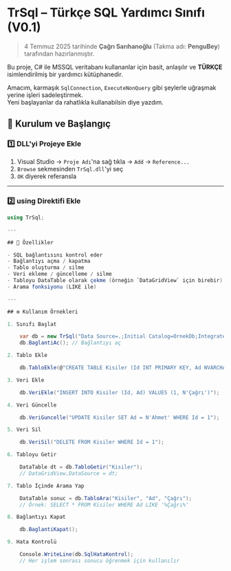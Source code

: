 # TrSql – Türkçe SQL Yardımcı Sınıfı (V0.1)

> 4 Temmuz 2025 tarihinde **Çağrı Sarıhanoğlu** (Takma adı: **PenguBey**) tarafından hazırlanmıştır.

Bu proje, C# ile MSSQL veritabanı kullananlar için basit, anlaşılır ve **TÜRKÇE** isimlendirilmiş bir yardımcı kütüphanedir.

Amacım, karmaşık `SqlConnection`, `ExecuteNonQuery` gibi şeylerle uğraşmak yerine işleri sadeleştirmek.  
Yeni başlayanlar da rahatlıkla kullanabilsin diye yazdım.

## 🚀 Kurulum ve Başlangıç

### 1️⃣ DLL'yi Projeye Ekle

1. Visual Studio → `Proje Adı`'na sağ tıkla → `Add` → `Reference...`  
2. `Browse` sekmesinden `TrSql.dll`'yi seç  
3. `OK` diyerek referansla

---

### 2️⃣ using Direktifi Ekle

```csharp
using TrSql;

---

## 🔧 Özellikler

- SQL bağlantısını kontrol eder
- Bağlantıyı açma / kapatma
- Tablo oluşturma / silme
- Veri ekleme / güncelleme / silme
- Tabloyu DataTable olarak çekme (örneğin `DataGridView` için birebir)
- Arama fonksiyonu (LIKE ile)

---

## ⚙️ Kullanım Örnekleri

1. Sınıfı Başlat

    var db = new TrSql("Data Source=.;Initial Catalog=OrnekDb;Integrated Security=True;");
    db.BaglantiAc(); // Bağlantıyı aç

2. Tablo Ekle

    db.TabloEkle(@"CREATE TABLE Kisiler (Id INT PRIMARY KEY, Ad NVARCHAR(50))");

3. Veri Ekle

    db.VeriEkle("INSERT INTO Kisiler (Id, Ad) VALUES (1, N'Çağrı')");

4. Veri Güncelle

    db.VeriGuncelle("UPDATE Kisiler SET Ad = N'Ahmet' WHERE Id = 1");

5. Veri Sil

    db.VeriSil("DELETE FROM Kisiler WHERE Id = 1");

6. Tabloyu Getir

    DataTable dt = db.TabloGetir("Kisiler");
    // DataGridView.DataSource = dt;

7. Tablo İçinde Arama Yap

    DataTable sonuc = db.TabloAra("Kisiler", "Ad", "Çağrı");
    // Örnek: SELECT * FROM Kisiler WHERE Ad LIKE '%Çağrı%'

8. Bağlantıyı Kapat

    db.BaglantiKapat();

9. Hata Kontrolü

    Console.WriteLine(db.SqlHataKontrol);
    // Her işlem sonrası sonucu öğrenmek için kullanılır
